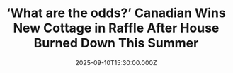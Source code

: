 ---
title: "‘What are the odds?’ Canadian Wins New Cottage in Raffle After House Burned Down This Summer"
date: 2025-09-10T15:30:00.000Z
category: Human Kindness
externalLink: "https://www.goodnewsnetwork.org/what-are-the-odds-canadian-wins-new-cottage-in-raffle-after-house-burned-down-this-summer/"
image: ""
excerpt: "From far-western Canada comes the remarkable story of a man who entered a raffle to win a new house—just days before his home burned down. The $50 that Mr. Daniel Drouin spent on the raffle ticket is now looking like a pretty tidy investment, as he has the option of choosing a prefabricated wooden cottage […] The post ‘What are…"
---